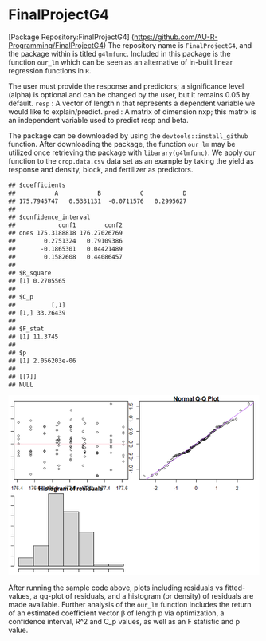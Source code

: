 
# FinalProjectG4

\[Package Repository:FinalProjectG4\]
(<https://github.com/AU-R-Programming/FinalProjectG4>)
The repository name is `FinalProjectG4`, and the package within is titled `g4lmfunc`. Included in this package is the function `our_lm` which can be seen as an alternative of in-built linear regression functions in `R`. 

The user must provide the response and predictors; a significance level (alpha) is optional and can be changed by the user, but it remains 0.05 by default.
`resp` : A vector of length n that represents a dependent variable we would like to explain/predict.
`pred` : A matrix of dimension nxp; this matrix is an independent variable used to predict resp and beta.

The package can be downloaded by using the `devtools::install_github` function. After downloading the package, the function `our_lm` may be utilized once retrieving the package with `libarary(g4lmfunc)`. We apply our function to the `crop.data.csv` data set as an example by taking the yield as response and density, block, and fertilizer as predictors.

    ## $coefficients
    ##           A           B           C           D 
    ## 175.7945747   0.5331131  -0.0711576   0.2995627 
    ## 
    ## $confidence_interval
    ##            conf1        conf2
    ## ones 175.3188818 176.27026769
    ##        0.2751324   0.79109386
    ##       -0.1865301   0.04421489
    ##        0.1582608   0.44086457
    ## 
    ## $R_square
    ## [1] 0.2705565
    ## 
    ## $C_p
    ##          [,1]
    ## [1,] 33.26439
    ## 
    ## $F_stat
    ## [1] 11.3745
    ## 
    ## $p
    ## [1] 2.056203e-06
    ## 
    ## [[7]]
    ## NULL

![](README_files/figure-gfm/unnamed-chunk-1-1.png)<!-- -->

After running the sample code above, plots including residuals vs fitted-values, a qq-plot of residuals, and a histogram (or density) of residuals are made available. Further analysis of the `our_lm` function includes the return of an estimated coefficient vector β of length p via optimization, a confidence interval, R^2 and C_p values, as well as an F statistic and p value.

